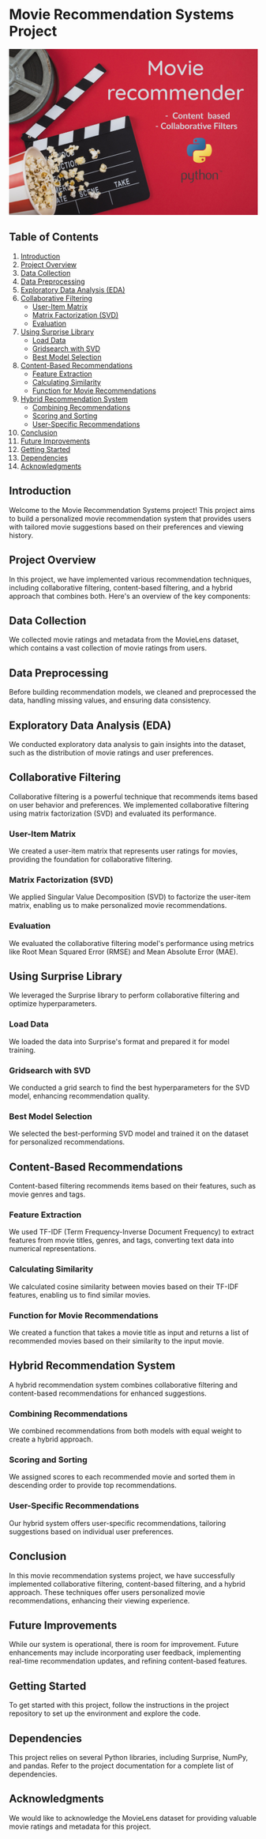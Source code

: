 # Movie Recommendation Systems Project

![Recommendations](recommendations.jpg)

## Table of Contents

1. [Introduction](#introduction)
2. [Project Overview](#project-overview)
3. [Data Collection](#data-collection)
4. [Data Preprocessing](#data-preprocessing)
5. [Exploratory Data Analysis (EDA)](#exploratory-data-analysis-eda)
6. [Collaborative Filtering](#collaborative-filtering)
   - [User-Item Matrix](#user-item-matrix)
   - [Matrix Factorization (SVD)](#matrix-factorization-svd)
   - [Evaluation](#evaluation)
7. [Using Surprise Library](#using-surprise)
   - [Load Data](#load-data)
   - [Gridsearch with SVD](#gridsearch-with-svd)
   - [Best Model Selection](#best-model-selection)
8. [Content-Based Recommendations](#content-based)
   - [Feature Extraction](#feature-extraction)
   - [Calculating Similarity](#calculating-similarity)
   - [Function for Movie Recommendations](#function-for-movie-recommendations)
9. [Hybrid Recommendation System](#hybrid)
   - [Combining Recommendations](#combining-recommendations)
   - [Scoring and Sorting](#scoring-and-sorting)
   - [User-Specific Recommendations](#user-specific)
10. [Conclusion](#conclusion)
11. [Future Improvements](#future-improvements)
12. [Getting Started](#getting-started)
13. [Dependencies](#dependencies)
14. [Acknowledgments](#acknowledgments)

## Introduction

Welcome to the Movie Recommendation Systems project! This project aims to build a personalized movie recommendation system that provides users with tailored movie suggestions based on their preferences and viewing history.

## Project Overview

In this project, we have implemented various recommendation techniques, including collaborative filtering, content-based filtering, and a hybrid approach that combines both. Here's an overview of the key components:

## Data Collection

We collected movie ratings and metadata from the MovieLens dataset, which contains a vast collection of movie ratings from users.

## Data Preprocessing

Before building recommendation models, we cleaned and preprocessed the data, handling missing values, and ensuring data consistency.

## Exploratory Data Analysis (EDA)

We conducted exploratory data analysis to gain insights into the dataset, such as the distribution of movie ratings and user preferences.

## Collaborative Filtering

Collaborative filtering is a powerful technique that recommends items based on user behavior and preferences. We implemented collaborative filtering using matrix factorization (SVD) and evaluated its performance.

### User-Item Matrix

We created a user-item matrix that represents user ratings for movies, providing the foundation for collaborative filtering.

### Matrix Factorization (SVD)

We applied Singular Value Decomposition (SVD) to factorize the user-item matrix, enabling us to make personalized movie recommendations.

### Evaluation

We evaluated the collaborative filtering model's performance using metrics like Root Mean Squared Error (RMSE) and Mean Absolute Error (MAE).

## Using Surprise Library

We leveraged the Surprise library to perform collaborative filtering and optimize hyperparameters.

### Load Data

We loaded the data into Surprise's format and prepared it for model training.

### Gridsearch with SVD

We conducted a grid search to find the best hyperparameters for the SVD model, enhancing recommendation quality.

### Best Model Selection

We selected the best-performing SVD model and trained it on the dataset for personalized recommendations.

## Content-Based Recommendations

Content-based filtering recommends items based on their features, such as movie genres and tags.

### Feature Extraction

We used TF-IDF (Term Frequency-Inverse Document Frequency) to extract features from movie titles, genres, and tags, converting text data into numerical representations.

### Calculating Similarity

We calculated cosine similarity between movies based on their TF-IDF features, enabling us to find similar movies.

### Function for Movie Recommendations

We created a function that takes a movie title as input and returns a list of recommended movies based on their similarity to the input movie.

## Hybrid Recommendation System

A hybrid recommendation system combines collaborative filtering and content-based recommendations for enhanced suggestions.

### Combining Recommendations

We combined recommendations from both models with equal weight to create a hybrid approach.

### Scoring and Sorting

We assigned scores to each recommended movie and sorted them in descending order to provide top recommendations.

### User-Specific Recommendations

Our hybrid system offers user-specific recommendations, tailoring suggestions based on individual user preferences.

## Conclusion

In this movie recommendation systems project, we have successfully implemented collaborative filtering, content-based filtering, and a hybrid approach. These techniques offer users personalized movie recommendations, enhancing their viewing experience.

## Future Improvements

While our system is operational, there is room for improvement. Future enhancements may include incorporating user feedback, implementing real-time recommendation updates, and refining content-based features.

## Getting Started

To get started with this project, follow the instructions in the project repository to set up the environment and explore the code.

## Dependencies

This project relies on several Python libraries, including Surprise, NumPy, and pandas. Refer to the project documentation for a complete list of dependencies.

## Acknowledgments

We would like to acknowledge the MovieLens dataset for providing valuable movie ratings and metadata for this project.
